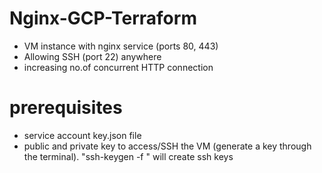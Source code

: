 # Nginx-GCP-Terraform

- VM instance with nginx service (ports 80, 443)
- Allowing SSH (port 22) anywhere
- increasing no.of concurrent HTTP connection

# prerequisites
- service account key.json file
- public and private key to access/SSH the VM (generate a key through the terminal). "ssh-keygen -f <name>" will create ssh keys

